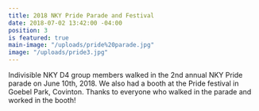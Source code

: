 ```yaml
---
title: 2018 NKY Pride Parade and Festival
date: 2018-07-02 13:42:00 -04:00
position: 3
is featured: true
main-image: "/uploads/pride%20parade.jpg"
image: "/uploads/pride3.jpg"
---
```


Indivisible NKY D4 group members walked in the 2nd annual NKY Pride parade on June 10th, 2018.  We also had a booth at the Pride festival in Goebel Park, Covinton.  Thanks to everyone who walked in the parade and worked in the booth!